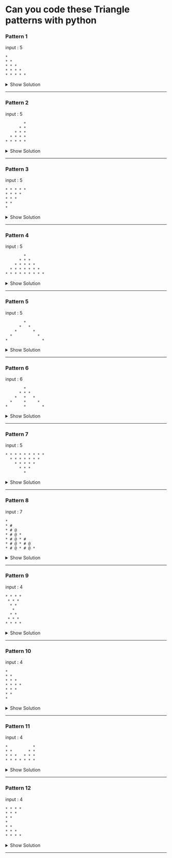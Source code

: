 # Can you code these Triangle patterns with python


### Pattern 1

input : 5
```
*
* *
* * *
* * * *
* * * * *
```

<details> <summary>Show Solution</summary>

Solution by : [@your_name](github_account_url)

```python
# your solution here
```
</details>

---

### Pattern 2

input : 5
```
        *
      * *
    * * *
  * * * *
* * * * *

```

<details> <summary>Show Solution</summary>  

Solution by : [@your_name](github_account_url)

```python
# your solution here
```
</details>

---

### Pattern 3

input : 5
```
* * * * *
* * * *
* * *
* *
*
```

<details> <summary>Show Solution</summary>  

Solution by : [@your_name](github_account_url)

```python
# your solution here
```
</details>

---

### Pattern 4

input : 5
```
        *
      * * *
    * * * * *
  * * * * * * *
* * * * * * * * *
```

<details> <summary>Show Solution</summary>  

Solution by : [@your_name](github_account_url)

```python
# your solution here
```
</details>

---

### Pattern 5

input : 5
```
        *
      *   *
    *       *
  *           *
*               *
```

<details> <summary>Show Solution</summary>  

Solution by : [@your_name](github_account_url)

```python
# your solution here
```
</details>

---

### Pattern 6

input : 6
```
        *
      * * *
    *   *   *
  *     *     *
*       *       *
```

<details> <summary>Show Solution</summary>  

Solution by : [@your_name](github_account_url)

```python
# your solution here
```
</details>

---

### Pattern 7

input : 5
```
* * * * * * * * *
  * * * * * * *
    * * * * *
      * * *
        *
```

<details> <summary>Show Solution</summary>  

Solution by : [@your_name](github_account_url)

```python
# your solution here
```
</details>

---

### Pattern 8

input : 7
```
*
* #
* # @
* # @ *
* # @ * #
* # @ * # @
* # @ * # @ *
```

<details> <summary>Show Solution</summary>  

Solution by : [@your_name](github_account_url)

```python
# your solution here
```
</details>

---

### Pattern 9

input : 4
```
* * * *
 * * *
  * *
   *
  * *
 * * *
* * * *
```

<details> <summary>Show Solution</summary>  

Solution by : [@your_name](github_account_url)

```python
# your solution here
```
</details>

---

### Pattern 10

input : 4
```
*
* *
* * *
* * * *
* * *
* *
*
```

<details> <summary>Show Solution</summary>  

Solution by : [@your_name](github_account_url)

```python
# your solution here
```
</details>

---

### Pattern 11

input : 4
```
*           *
* *       * *
* * *   * * *
* * * * * * *
```

<details> <summary>Show Solution</summary>  

Solution by : [@your_name](github_account_url)

```python
# your solution here
```
</details>

---

### Pattern 12

input : 4
```
* * * *
* * *
* *
*
* *
* * *
* * * *
```

<details> <summary>Show Solution</summary>  

Solution by : [@your_name](github_account_url)

```python
# your solution here
```
</details>

---
